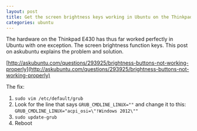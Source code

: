 ```yaml
---
layout: post
title: Get the screen brightness keys working in Ubuntu on the Thinkpad E430
categories: ubuntu
---
```


The hardware on the Thinkpad E430 has thus far worked perfectly in Ubuntu with one exception. The screen brightness function keys. This post on askubuntu explains the problem and solution.

[http://askubuntu.com/questions/293925/brightness-buttons-not-working-properly](http://askubuntu.com/questions/293925/brightness-buttons-not-working-properly)

The fix:

1. `sudo vim /etc/default/grub`
2. Look for the line that says `GRUB_CMDLINE_LINUX=""` and change it to this: `GRUB_CMDLINE_LINUX="acpi_osi=\"!Windows 2012\""`
3. `sudo update-grub`
4. Reboot
